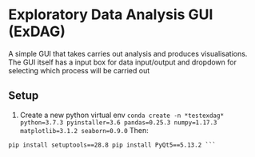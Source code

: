 # Exploratory Data Analysis GUI (ExDAG)
A simple GUI that takes carries out analysis and produces visualisations. The GUI itself has a input box for data input/output and dropdown for selecting which process will be carried out

## Setup
1. Create a new python virtual env
```conda create -n *testexdag* python=3.7.3 pyinstaller=3.6 pandas=0.25.3 numpy=1.17.3 matplotlib=3.1.2 seaborn=0.9.0```
Then:
```conda activate *testexdag* 
pip install setuptools==28.8 pip install PyQt5==5.13.2 ```
